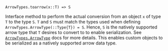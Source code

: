 ```
ArrowTypes.toarrow(x::T) => S
```

Interface method to perform the actual conversion from an object `x` of type `T` to the type `S`. `T` and `S` must match the types used when defining `ArrowTypes.ArrowType(::Type{T}) = S`. Hence, `S` is the natively supported arrow type that `T` desires to convert to to enable serialization. See [`ArrowTypes.ArrowType`](@ref) docs for more details. This enables custom objects to be serialized as a natively supported arrow data type.
